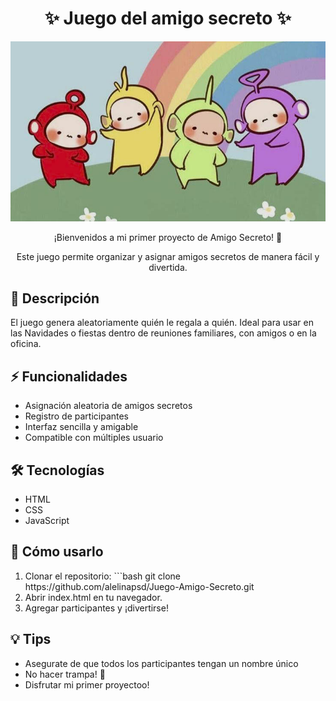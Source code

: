 <h1 align="center"> ✨ Juego del amigo secreto ✨</h1>

<p  align="center"> 
  <img src="./assets/imagenReadMe.jpg" alt="Amiguitos tiernos jugando. src:Pinterest">
</p>

<p align="center"> ¡Bienvenidos a mi primer proyecto de Amigo Secreto!  💖 </p>
<p align="center"> Este juego permite organizar y asignar amigos secretos de manera fácil y divertida.
</p>

<h2>📝 Descripción</h2> 
El juego genera aleatoriamente quién le regala a quién.  
Ideal para usar en las Navidades o fiestas dentro de reuniones familiares, con amigos o en la oficina.

<h2>⚡ Funcionalidades</h2>
<ul>
  <li> Asignación aleatoria de amigos secretos </li>
  <li> Registro de participantes </li>
  <li> Interfaz sencilla y amigable </li>
  <li> Compatible con múltiples usuario </li>
</ul>

<h2>🛠 Tecnologías</h2>
<ul>
  <li> HTML </li>
  <li> CSS </li>
  <li> JavaScript </li>
</ul> 

<h2>📓 Cómo usarlo</h2>
<ol>
  <li> Clonar el repositorio:  
   ```bash
   git clone https://github.com/alelinapsd/Juego-Amigo-Secreto.git </li>
  <li> Abrir index.html en tu navegador. </li>
  <li> Agregar participantes y ¡divertirse! </li>
</ol> 

<h2>💡 Tips</h2>
<ul>
  <li> Asegurate de que todos los participantes tengan un nombre único </li>
  <li> No hacer trampa! 🤫 </li>
  <li> Disfrutar mi primer proyectoo!</li>
</ul> 

